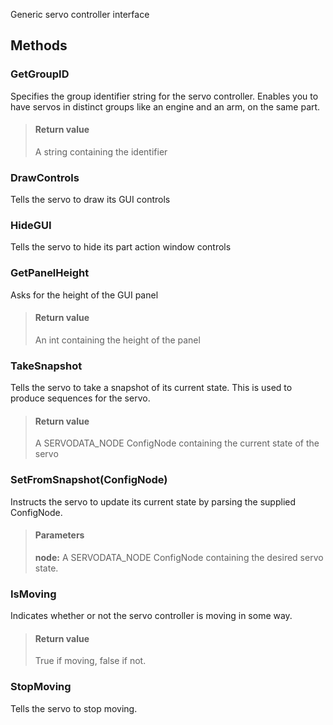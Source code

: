            
Generic servo controller interface
        
## Methods


### GetGroupID
Specifies the group identifier string for the servo controller. Enables you to have servos in distinct groups like an engine and an arm, on the same part.
> #### Return value
> A string containing the identifier

### DrawControls
Tells the servo to draw its GUI controls

### HideGUI
Tells the servo to hide its part action window controls

### GetPanelHeight
Asks for the height of the GUI panel
> #### Return value
> An int containing the height of the panel

### TakeSnapshot
Tells the servo to take a snapshot of its current state. This is used to produce sequences for the servo.
> #### Return value
> A SERVODATA_NODE ConfigNode containing the current state of the servo

### SetFromSnapshot(ConfigNode)
Instructs the servo to update its current state by parsing the supplied ConfigNode.
> #### Parameters
> **node:** A SERVODATA_NODE ConfigNode containing the desired servo state.


### IsMoving
Indicates whether or not the servo controller is moving in some way.
> #### Return value
> True if moving, false if not.

### StopMoving
Tells the servo to stop moving.

